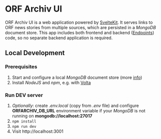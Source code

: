 # ORF Archiv UI

ORF Archiv UI is a web application powered by [SvelteKit](https://kit.svelte.dev/docs/introduction).
It serves links to ORF news stories from multiple sources, which are persisted in a _MongoDB_ document store.
This app includes both frontend and backend ([Endpoints](https://kit.svelte.dev/docs/routing#endpoints)) code,
so no separate backend application is required.

## Local Development

### Prerequisites

1. Start and configure a local _MongoDB_ document store (more [info](../db/README.md))
2. Install _NodeJS_ and _npm_, e.g. with [Volta](https://volta.sh/)

### Run DEV server

1. _Optionally_: create _.env.local_ (copy from _.env_ file) and configure **ORFARCHIV_DB_URL** environment variable if
   your _MongoDB_ is not running on **mongodb://localhost:27017**
2. `npm install`
3. `npm run dev`
4. Visit http://localhost:3001

